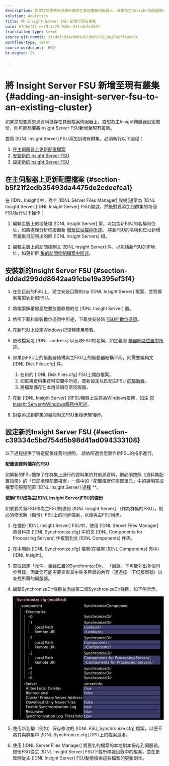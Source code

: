 ```yaml
---
description: 如果您想要將來源資料儲存在其他檔案伺服器上，或想為主Insight伺服器設定備份，則可能想要將Insight Server FSU新增至現有叢集。
solution: Analytics
title: 將 Insight Server FSU 新增至現有叢集
uuid: 57d6ef52-eef9-4425-943a-331e4c9c4207
translation-type: tm+mt
source-git-commit: 34cdcfc83ae6bb620706db37228e200cff43ab2c
workflow-type: tm+mt
source-wordcount: '699'
ht-degree: 2%

---
```



# 將 Insight Server FSU 新增至現有叢集{#adding-an-insight-server-fsu-to-an-existing-cluster}

如果您想要將來源資料儲存在其他檔案伺服器上，或想為主Insight伺服器設定備份，則可能想要將Insight Server FSU新增至現有叢集。

要將 [!DNL Insight Server] FSU添加到現有群集，必須執行以下過程：

1. [在主伺服器上更新配置檔案](../../../../../home/c-inst-svr/c-install-ins-svr/c-ins-svr-clstrs/c-add-ins-svrs-ex-clstr/c-add-fsu-ex-clstr.md#section-b5f21f2edb35493da4475de2cdeefca1)
1. [安裝新的Insight Server FSU](../../../../../home/c-inst-svr/c-install-ins-svr/c-ins-svr-clstrs/c-add-ins-svrs-ex-clstr/c-add-fsu-ex-clstr.md#section-dddad299dd8642aa91cbe19a395ef3f4)
1. [設定新的Insight Server FSU](../../../../../home/c-inst-svr/c-install-ins-svr/c-ins-svr-clstrs/c-add-ins-svrs-ex-clstr/c-add-fsu-ex-clstr.md#section-c39334c5bd754d5b98d41ad094333108)

## 在主伺服器上更新配置檔案 {#section-b5f21f2edb35493da4475de2cdeefca1}

在 [!DNL Insight]中，為主 [!DNL Server Files Manager] 設備(通常為 [!DNL Insight Server][!DNL Insight Server] FSU)開啟，然後對要添加到群集的每個FSU執行以下操作：

1. 編輯主版上的地址檔 [!DNL Insight Server] 案，以包含新FSU的名稱和位址，如將處理分析伺服器新 [增至位址檔中所述](../../../../../home/c-inst-svr/c-install-ins-svr/c-ins-svr-clstrs/c-inst-ins-svr-clstr/c-inst-proc-clstr/c-config-mstr-ins-svr-clstr.md#section-2fe5298180164e8dbaa59ea6b6ff682d)。 將新FSU的名稱和位址新增至叢集目前列出的群 [!DNL Insight Servers] 組。

1. 編輯主版上的訪問控制文 [!DNL Insight Server] 件，以包括新FSU的IP地址，如更新群 [集的訪問控制檔案中所述](../../../../../home/c-inst-svr/c-install-ins-svr/c-ins-svr-clstrs/c-inst-ins-svr-clstr/c-inst-proc-clstr/c-config-mstr-ins-svr-clstr.md#section-fce1367d92a445168c35e9ca506e7d6b)。

## 安裝新的Insight Server FSU {#section-dddad299dd8642aa91cbe19a395ef3f4}

1. 在您目前的FSU上，建立安裝目錄的zip [!DNL Insight Server] 檔案，並將檔案複製到新的FSU。
1. 將檔案解壓縮至您要放置軟體的位 [!DNL Insight Server] 置。
1. 依照下載和安裝數位憑證中所述，下載並安裝新 [FSU的數位憑證](../../../../../home/c-inst-svr/c-install-ins-svr/t-install-proc-inst-svr-dpu/c-dnld-dgtl-cert/c-dnld-dgtl-cert.md#concept-4f79c240492f4e52b6375b4b3bbefa17)。
1. 在新FSU上設定Windows記憶體使用參數。
1. 更改檔案名 [!DNL .address] 以反映FSU的名稱，如定義服 [務器網路位置中所述](../../../../../home/c-inst-svr/c-install-ins-svr/t-install-proc-inst-svr-dpu/c-svrs-ntwk-loc/c-svrs-ntwk-loc.md#concept-87dd2aa3448c415ca1285bc445a8c649)。

1. 如果新FSU上的驅動器結構與主FSU上的驅動器結構不同，則需要編輯文 [!DNL Disk Files.cfg] 件。

   1. 在新的 [!DNL Disk Files.cfg] FSU上開啟檔案。
   1. 如監視資料集資料空間中所述，更新設定以匹配主FSU [的驅動器](../../../../../home/c-inst-svr/c-admin-inst-svr/c-mntr-disk-spc/t-mntr-dtst-data-spc.md#task-6223fa2c718845678824a0a96df96a03)。
   1. 將檔案儲存在本機並儲存至伺服器。

1. 在新 [!DNL Insight Server] 的FSU機器上註冊為Windows服務，如注 [冊Insight Server為Windows服務中所述](../../../../../home/c-inst-svr/c-install-ins-svr/t-install-proc-inst-svr-dpu/c-reg-wdws-svc.md#concept-f2c7aa891d544a2595aa01d0d796a540)。

1. 對要添加到群集的每個附加FSU重複步驟1到6。

## 設定新的Insight Server FSU {#section-c39334c5bd754d5b98d41ad094333108}

以下過程提供了特定配置任務的說明。 請依照適合您實作新FSU的指示進行。

**配置源資料儲存的FSU**

如果新的FSU儲存了在群集上運行的資料集的其他源資料，則必須按照《資料集配置指南》的「日誌處理配置檔案」一章中的「配置檔案伺服器單元」中的說明完成檔案伺服器配置 [!DNL Insight Server] 過程 **。

**使新FSU成為主[!DNL Insight Server]FSU的備份**

如果要將新FSU作為主FSU的備份 [!DNL Insight Server] （作為群集的FSU），則必須修改新（備份）FSU上的同步檔案，以便與主FSU同步。

1. 在備份 [!DNL Insight Server] FSU中，使用 [!DNL Server Files Manager] 將資料夾 [!DNL Synchronize.cfg] 中的文 [!DNL Components for Processing Servers] 件複製到文 [!DNL Components] 件夾。

1. 在中開啟 [!DNL Synchronize.cfg] 檔案(在檔案 [!DNL Components] 夾中) [!DNL Insight]。

1. 查找指定「元件」目錄位置的SynchronizeDir。 「目錄」下可能列出多個同步目錄，因此您可能需要查看其中許多目錄的內容（通過按一下伺服器號）以查找所需的伺服器。
1. 編輯SynchronizeDir條目並添加第二個SynchronizeDir條目，如下例所示。

   ![](assets/cfg_cluster_SynchronizeDirEditComponents.png)

1. 使用新名稱（例如）保存修改的 [!DNL FSU_Synchronize.cfg] 檔案，以便不將其與群集中 [!DNL Synchronize.cfg] DPU上的檔案混淆。

1. 使用 [!DNL Server Files Manager] 將更名的檔案的本地副本保存到伺服器。 備份FSU從主 [!DNL Insight Server] FSU下載所標識目錄中的檔案，並在更改時從主 [!DNL Insight Server] FSU動態檢索這些檔案的更新副本。

